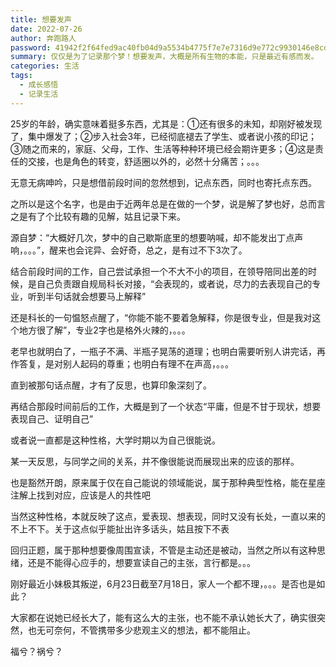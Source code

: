 ```yaml
---
title: 想要发声
date: 2022-07-26
author: 奔跑路人
password: 41942f2f64fed9ac40fb04d9a5534b4775f7e7e7316d9e772c9930146e8cd35a
summary: 仅仅是为了记录那个梦！想要发声，大概是所有生物的本能，只是最近有感而发。
categories: 生活
tags:
  - 成长感悟
  - 记录生活
---
```


25岁的年龄，确实意味着挺多东西，尤其是：①还有很多的未知，却刚好被发现了，集中爆发了；②步入社会3年，已经彻底褪去了学生、或者说小孩的印记；③随之而来的，家庭、父母，工作、生活等种种环境已经会期许更多；④这是责任的交接，也是角色的转变，舒适圈以外的，必然十分痛苦；。。。

无意无病呻吟，只是想借前段时间的忽然想到，记点东西，同时也寄托点东西。

之所以是这个名字，也是由于近两年总是在做的一个梦，说是解了梦也好，总而言之是有了个比较有趣的见解，姑且记录下来。

源自梦：“大概好几次，梦中的自己歇斯底里的想要呐喊，却不能发出丁点声响，。。。”，醒来也会诧异、会好奇，总之，是有过不下3次了。

结合前段时间的工作，自己尝试承担一个不大不小的项目，在领导陪同出差的时候，是自己负责跟自规局科长对接，“会表现的，或者说，尽力的去表现自己的专业，听到半句话就会想要马上解释”

还是科长的一句愠怒点醒了，“你能不能不要着急解释，你是很专业，但是我对这个地方很了解”，专业2字也是格外火辣的，。。。

老早也就明白了，一瓶子不满、半瓶子晃荡的道理；也明白需要听别人讲完话，再作答复，是对别人起码的尊重；也明白有理不在声高，。。。

直到被那句话点醒，才有了反思，也算印象深刻了。

再结合那段时间前后的工作，大概是到了一个状态“平庸，但是不甘于现状，想要表现自己、证明自己”

或者说一直都是这种性格，大学时期以为自己很能说。

某一天反思，与同学之间的关系，并不像很能说而展现出来的应该的那样。

也是豁然开朗，原来属于仅在自己能说的领域能说，属于那种典型性格，能在星座注解上找到对应，应该是人的共性吧

当然这种性格，本就反映了这点，爱表现、想表现，同时又没有长处，一直以来的不上不下。关于这点似乎能扯出许多话头，姑且按下不表

回归正题，属于那种想要像周围宣读，不管是主动还是被动，当然之所以有这种思绪，还是不能得心应手的，想要宣读自己的主张，言行都是。。。

刚好最近小妹极其叛逆，6月23日截至7月18日，家人一个都不理，。。。是否也是如此？

大家都在说她已经长大了，能有这么大的主张，也不能不承认她长大了，确实很突然，也无可奈何，不管携带多少悲观主义的想法，都不能阻止。

福兮？祸兮？

